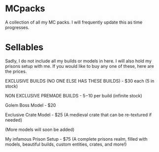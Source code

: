 # MCpacks
A collection of all my MC packs.  I will frequently update this as time progresses.


# Sellables
Sadly, I do not include all my builds or models in here.  I will also hold my prisons setup with me.  If you would like to buy any one of these, here are the prices.

EXCLUSIVE BUILDS (NO ONE ELSE HAS THESE BUILDS) - $30 each (5 in stock)

NON EXCLUSIVE PREMADE BUILDS - $5-$10 per build (infinite stock)

Golem Boss Model - $20

Exclusive Crate Model - $25 (A medieval crate that can be re-textured if needed)

(More models will soon be added)

My infamous Prison Setup - $75 (A complete prisons realm, filled with models, beautiful builds, custom entities, crates, and more!)
